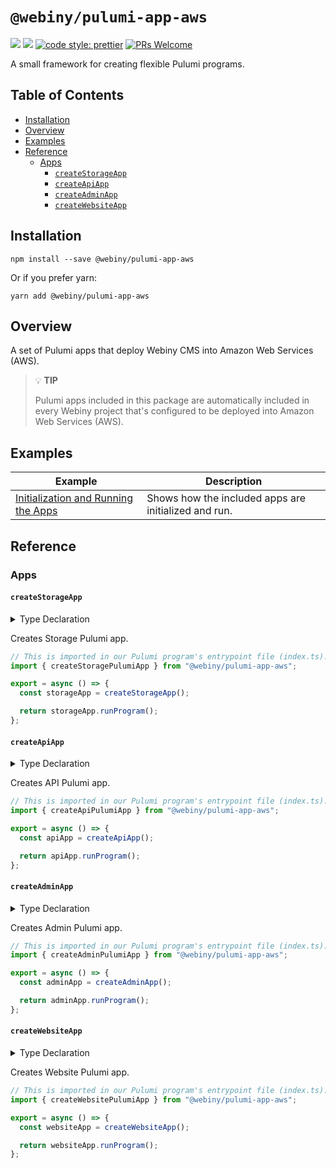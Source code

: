 # `@webiny/pulumi-app-aws`

[![](https://img.shields.io/npm/dw/@webiny/pulumi-app-aws.svg)](https://www.npmjs.com/package/@webiny/pulumi-app-aws)
[![](https://img.shields.io/npm/v/@webiny/pulumi-app-aws.svg)](https://www.npmjs.com/package/@webiny/pulumi-app-aws)
[![code style: prettier](https://img.shields.io/badge/code_style-prettier-ff69b4.svg?style=flat-square)](https://github.com/prettier/prettier)
[![PRs Welcome](https://img.shields.io/badge/PRs-welcome-brightgreen.svg?style=flat-square)](http://makeapullrequest.com)

A small framework for creating flexible Pulumi programs.

## Table of Contents

- [Installation](#installation)
- [Overview](#overview)
- [Examples](#examples)
- [Reference](#reference)
    - [Apps](#functions)
        - [`createStorageApp`](#createStorageApp)
        - [`createApiApp`](#createApiApp)
        - [`createAdminApp`](#createAdminApp)
        - [`createWebsiteApp`](#createWebsiteApp)

## Installation

```
npm install --save @webiny/pulumi-app-aws
```

Or if you prefer yarn:

```
yarn add @webiny/pulumi-app-aws
```

## Overview

A set of Pulumi apps that deploy Webiny CMS into Amazon Web Services (AWS). 

> 💡 **TIP**
>
> Pulumi apps included in this package are automatically included in every Webiny project that's configured to be deployed into Amazon Web Services (AWS).

## Examples

| Example                           | Description                                                     |
| --------------------------------- | --------------------------------------------------------------- |
| [Initialization and Running the Apps](./docs/examples/initializationAndRunningTheApps.md) | Shows how the included apps are initialized and run. |

## Reference

### Apps

#### `createStorageApp`

<details>
<summary>Type Declaration</summary>
<p>

```ts
export interface CreateStorageAppConfig {
    /**
     * Secures against deleting database by accident.
     * By default enabled in production environments.
     */
    protect?: PulumiAppInput<boolean>;
    /**
     * Enables ElasticSearch infrastructure.
     * Note that it requires also changes in application code.
     */
    elasticSearch?: PulumiAppInput<boolean>;
    /**
     * Enables VPC for the application.
     * By default enabled in production environments.
     */
    vpc?: PulumiAppInput<boolean>;
    /**
     * Additional settings for backwards compatibility.
     */
    legacy?: PulumiAppInput<StorageAppLegacyConfig>;
    
    pulumi?: (app: ReturnType<typeof createStoragePulumiApp>) => void;
}

export interface StorageAppLegacyConfig {
    useEmailAsUsername?: boolean;
}

export declare function createStorageApp(projectAppConfig?: CreateStorageAppConfig): import("@webiny/pulumi-app").PulumiApp<{
    fileManagerBucket: import("@webiny/pulumi-app").PulumiAppResource<typeof import("@pulumi/aws/s3").Bucket>;
    eventBus: import("@webiny/pulumi-app").PulumiAppResource<typeof import("@pulumi/aws/cloudwatch").EventBus>;
    elasticSearch: {
        domain: import("@webiny/pulumi-app").PulumiAppResource<typeof import("@pulumi/aws/elasticsearch").Domain>;
        domainPolicy: import("@webiny/pulumi-app").PulumiAppResource<typeof import("@pulumi/aws/elasticsearch").DomainPolicy>;
        table: import("@webiny/pulumi-app").PulumiAppResource<typeof import("@pulumi/aws/dynamodb").Table>;
        dynamoToElastic: {
            role: import("@webiny/pulumi-app").PulumiAppResource<typeof import("@pulumi/aws/iam").Role>;
            policy: import("@webiny/pulumi-app").PulumiAppResource<typeof import("@pulumi/aws/iam").Policy>;
            lambda: import("@webiny/pulumi-app").PulumiAppResource<typeof import("@pulumi/aws/lambda").Function>;
            eventSourceMapping: import("@webiny/pulumi-app").PulumiAppResource<typeof import("@pulumi/aws/lambda").EventSourceMapping>;
        };
    } | null;
    userPool: import("@webiny/pulumi-app").PulumiAppResource<typeof import("@pulumi/aws/cognito").UserPool>;
    userPoolClient: import("@webiny/pulumi-app").PulumiAppResource<typeof import("@pulumi/aws/cognito").UserPoolClient>;
    dynamoDbTable: import("@webiny/pulumi-app").PulumiAppResource<typeof import("@pulumi/aws/dynamodb").Table>;
    vpc: {
        vpc: import("@webiny/pulumi-app").PulumiAppResource<typeof import("@pulumi/aws/ec2").Vpc>;
        subnets: {
            public: import("@webiny/pulumi-app").PulumiAppResource<typeof import("@pulumi/aws/ec2").Subnet>[];
            private: import("@webiny/pulumi-app").PulumiAppResource<typeof import("@pulumi/aws/ec2").Subnet>[];
        };
    } | null;
}>;
```

</p>
</details>

Creates Storage Pulumi app.

```ts
// This is imported in our Pulumi program's entrypoint file (index.ts).
import { createStoragePulumiApp } from "@webiny/pulumi-app-aws";

export = async () => {
  const storageApp = createStorageApp();

  return storageApp.runProgram();
};
```

#### `createApiApp`

<details>
<summary>Type Declaration</summary>
<p>

```ts
export interface CreateApiAppConfig {
    /**
     * Enables or disables VPC for the API.
     * For VPC to work you also have to enable it in the Storage application.
     */
    vpc?: PulumiAppInput<boolean>;
    /** Custom domain configuration */
    domain?(app: PulumiApp): CustomDomainParams | undefined | void;
    pulumi?: (app: ReturnType<typeof createApiPulumiApp>) => void;
}

export declare const createApiPulumiApp: (projectAppConfig?: CreateApiAppConfig) => PulumiApp<{
    fileManager: {
        functions: {
            transform: import("@webiny/pulumi-app").PulumiAppResource<typeof import("@pulumi/aws/lambda").Function>;
            manage: import("@webiny/pulumi-app").PulumiAppResource<typeof import("@pulumi/aws/lambda").Function>;
            download: import("@webiny/pulumi-app").PulumiAppResource<typeof import("@pulumi/aws/lambda").Function>;
        };
        bucketNotification: import("@webiny/pulumi-app").PulumiAppResource<typeof import("@pulumi/aws/s3").BucketNotification>;
    };
    graphql: {
        role: import("@webiny/pulumi-app").PulumiAppResource<typeof import("@pulumi/aws/iam").Role>;
        policy: import("@webiny/pulumi-app").PulumiAppResource<typeof import("@pulumi/aws/iam").Policy>;
        functions: {
            graphql: import("@webiny/pulumi-app").PulumiAppResource<typeof import("@pulumi/aws/lambda").Function>;
        };
    };
    headlessCms: {
        role: import("@webiny/pulumi-app").PulumiAppResource<typeof import("@pulumi/aws/iam").Role>;
        policy: import("@webiny/pulumi-app").PulumiAppResource<typeof import("@pulumi/aws/iam").Policy>;
        functions: {
            graphql: import("@webiny/pulumi-app").PulumiAppResource<typeof import("@pulumi/aws/lambda").Function>;
        };
    };
    apiGateway: {
        api: import("@webiny/pulumi-app").PulumiAppResource<typeof import("@pulumi/aws/apigatewayv2").Api>;
        stage: import("@webiny/pulumi-app").PulumiAppResource<typeof import("@pulumi/aws/apigatewayv2").Stage>;
        routes: Record<string, {
            integration: import("@webiny/pulumi-app").PulumiAppResource<typeof import("@pulumi/aws/apigatewayv2").Integration>;
            route: import("@webiny/pulumi-app").PulumiAppResource<typeof import("@pulumi/aws/apigatewayv2").Route>;
            permission: import("@webiny/pulumi-app").PulumiAppResource<typeof import("@pulumi/aws/lambda").Permission>;
        }>;
        addRoute: (name: string, params: import("..").ApiRouteParams) => void;
    };
    cloudfront: import("@webiny/pulumi-app").PulumiAppResource<typeof import("@pulumi/aws/cloudfront").Distribution>;
    apwScheduler: {
        executeAction: {
            role: import("@webiny/pulumi-app").PulumiAppResource<typeof import("@pulumi/aws/iam").Role>;
            policy: import("@webiny/pulumi-app").PulumiAppResource<typeof import("@pulumi/aws/iam").Policy>;
            lambda: import("@webiny/pulumi-app").PulumiAppResource<typeof import("@pulumi/aws/lambda").Function>;
        };
        scheduleAction: {
            role: import("@webiny/pulumi-app").PulumiAppResource<typeof import("@pulumi/aws/iam").Role>;
            policy: import("@webiny/pulumi-app").PulumiAppResource<typeof import("@pulumi/aws/iam").Policy>;
            lambda: import("@webiny/pulumi-app").PulumiAppResource<typeof import("@pulumi/aws/lambda").Function>;
        };
        eventRule: import("@webiny/pulumi-app").PulumiAppResource<typeof import("@pulumi/aws/cloudwatch").EventRule>;
        eventTarget: import("@webiny/pulumi-app").PulumiAppResource<typeof import("@pulumi/aws/cloudwatch").EventTarget>;
    };
}>;
```

</p>
</details>

Creates API Pulumi app.

```ts
// This is imported in our Pulumi program's entrypoint file (index.ts).
import { createApiPulumiApp } from "@webiny/pulumi-app-aws";

export = async () => {
  const apiApp = createApiApp();

  return apiApp.runProgram();
};
```

#### `createAdminApp`

<details>
<summary>Type Declaration</summary>
<p>

```ts
import * as aws from "@pulumi/aws";
import { PulumiApp } from "@webiny/pulumi-app";
import { CustomDomainParams } from "../customDomain";

export interface CreateAdminAppConfig {
    /** Custom domain configuration */
    domain?(app: PulumiApp): CustomDomainParams | undefined | void;
    pulumi?: (app: ReturnType<typeof createAdminPulumiApp>) => void;
}

export declare const createAdminPulumiApp: (projectAppConfig: CreateAdminAppConfig) => PulumiApp<{
    cloudfront: import("@webiny/pulumi-app").PulumiAppResource<typeof aws.cloudfront.Distribution>;
    bucket: import("@webiny/pulumi-app").PulumiAppResource<typeof aws.s3.Bucket>;
    origin: aws.types.input.cloudfront.DistributionOrigin;
}>;
```

</p>
</details>

Creates Admin Pulumi app.

```ts
// This is imported in our Pulumi program's entrypoint file (index.ts).
import { createAdminPulumiApp } from "@webiny/pulumi-app-aws";

export = async () => {
  const adminApp = createAdminApp();

  return adminApp.runProgram();
};
```

#### `createWebsiteApp`

<details>
<summary>Type Declaration</summary>
<p>

```ts
import * as pulumi from "@pulumi/pulumi";
import * as aws from "@pulumi/aws";
import { PulumiApp } from "@webiny/pulumi-app";
import { CustomDomainParams } from "../customDomain";
import { PulumiAppInput } from "../utils";
export interface CreateWebsiteAppConfig {
    /** Custom domain configuration */
    domain?(app: PulumiApp): CustomDomainParams | undefined | void;
    /**
     * Enables or disables VPC for the API.
     * For VPC to work you also have to enable it in the `storage` application.
     */
    vpc?: PulumiAppInput<boolean | undefined>;
    pulumi?: (app: ReturnType<typeof createWebsitePulumiApp>) => void;
}
export declare const createWebsitePulumiApp: (projectAppConfig?: CreateWebsiteAppConfig) => PulumiApp<{
    prerendering: {
        subscriber: {
            policy: pulumi.Output<aws.iam.Policy>;
            role: import("@webiny/pulumi-app").PulumiAppResource<typeof aws.iam.Role>;
            lambda: import("@webiny/pulumi-app").PulumiAppResource<typeof aws.lambda.Function>;
            eventRule: import("@webiny/pulumi-app").PulumiAppResource<typeof aws.cloudwatch.EventRule>;
            eventPermission: import("@webiny/pulumi-app").PulumiAppResource<typeof aws.lambda.Permission>;
            eventTarget: import("@webiny/pulumi-app").PulumiAppResource<typeof aws.cloudwatch.EventTarget>;
        };
        renderer: {
            policy: pulumi.Output<aws.iam.Policy>;
            role: import("@webiny/pulumi-app").PulumiAppResource<typeof aws.iam.Role>;
            lambda: import("@webiny/pulumi-app").PulumiAppResource<typeof aws.lambda.Function>;
            eventSourceMapping: import("@webiny/pulumi-app").PulumiAppResource<typeof aws.lambda.EventSourceMapping>;
        };
        flush: {
            policy: pulumi.Output<aws.iam.Policy>;
            role: import("@webiny/pulumi-app").PulumiAppResource<typeof aws.iam.Role>;
            lambda: import("@webiny/pulumi-app").PulumiAppResource<typeof aws.lambda.Function>;
            eventRule: import("@webiny/pulumi-app").PulumiAppResource<typeof aws.cloudwatch.EventRule>;
            eventPermission: import("@webiny/pulumi-app").PulumiAppResource<typeof aws.lambda.Permission>;
            eventTarget: import("@webiny/pulumi-app").PulumiAppResource<typeof aws.cloudwatch.EventTarget>;
        };
    };
    app: {
        cloudfront: import("@webiny/pulumi-app").PulumiAppResource<typeof aws.cloudfront.Distribution>;
        bucket: import("@webiny/pulumi-app").PulumiAppResource<typeof aws.s3.Bucket>;
        origin: aws.types.input.cloudfront.DistributionOrigin;
    };
    delivery: {
        cloudfront: import("@webiny/pulumi-app").PulumiAppResource<typeof aws.cloudfront.Distribution>;
        bucket: import("@webiny/pulumi-app").PulumiAppResource<typeof aws.s3.Bucket>;
        origin: aws.types.input.cloudfront.DistributionOrigin;
    };
}>;
```

</p>
</details>

Creates Website Pulumi app.

```ts
// This is imported in our Pulumi program's entrypoint file (index.ts).
import { createWebsitePulumiApp } from "@webiny/pulumi-app-aws";

export = async () => {
  const websiteApp = createWebsiteApp();

  return websiteApp.runProgram();
};
```
